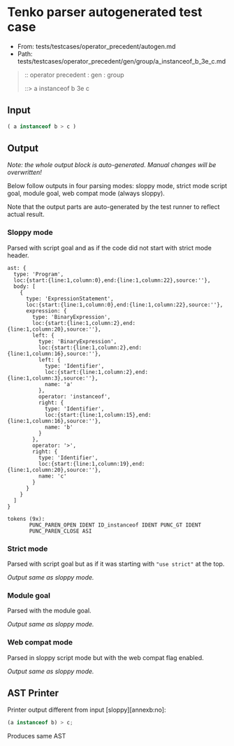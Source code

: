 # Tenko parser autogenerated test case

- From: tests/testcases/operator_precedent/autogen.md
- Path: tests/testcases/operator_precedent/gen/group/a_instanceof_b_3e_c.md

> :: operator precedent : gen : group
>
> ::> a instanceof b 3e c

## Input


`````js
( a instanceof b > c )
`````

## Output

_Note: the whole output block is auto-generated. Manual changes will be overwritten!_

Below follow outputs in four parsing modes: sloppy mode, strict mode script goal, module goal, web compat mode (always sloppy).

Note that the output parts are auto-generated by the test runner to reflect actual result.

### Sloppy mode

Parsed with script goal and as if the code did not start with strict mode header.

`````
ast: {
  type: 'Program',
  loc:{start:{line:1,column:0},end:{line:1,column:22},source:''},
  body: [
    {
      type: 'ExpressionStatement',
      loc:{start:{line:1,column:0},end:{line:1,column:22},source:''},
      expression: {
        type: 'BinaryExpression',
        loc:{start:{line:1,column:2},end:{line:1,column:20},source:''},
        left: {
          type: 'BinaryExpression',
          loc:{start:{line:1,column:2},end:{line:1,column:16},source:''},
          left: {
            type: 'Identifier',
            loc:{start:{line:1,column:2},end:{line:1,column:3},source:''},
            name: 'a'
          },
          operator: 'instanceof',
          right: {
            type: 'Identifier',
            loc:{start:{line:1,column:15},end:{line:1,column:16},source:''},
            name: 'b'
          }
        },
        operator: '>',
        right: {
          type: 'Identifier',
          loc:{start:{line:1,column:19},end:{line:1,column:20},source:''},
          name: 'c'
        }
      }
    }
  ]
}

tokens (9x):
       PUNC_PAREN_OPEN IDENT ID_instanceof IDENT PUNC_GT IDENT
       PUNC_PAREN_CLOSE ASI
`````

### Strict mode

Parsed with script goal but as if it was starting with `"use strict"` at the top.

_Output same as sloppy mode._

### Module goal

Parsed with the module goal.

_Output same as sloppy mode._

### Web compat mode

Parsed in sloppy script mode but with the web compat flag enabled.

_Output same as sloppy mode._

## AST Printer

Printer output different from input [sloppy][annexb:no]:

````js
(a instanceof b) > c;
````

Produces same AST
